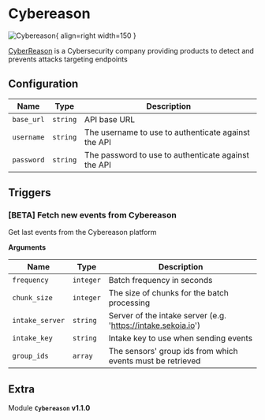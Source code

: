 # Cybereason

![Cybereason](/assets/playbooks/library/cybereason.png){ align=right width=150 }

[CyberReason](https://www.cybereason.com/) is a Cybersecurity company providing products to detect and prevents attacks targeting endpoints

## Configuration

| Name      |  Type   |  Description  |
| --------- | ------- | --------------------------- |
| `base_url` | `string` | API base URL |
| `username` | `string` | The username to use to authenticate against the API |
| `password` | `string` | The password to use to authenticate against the API |

## Triggers

### [BETA] Fetch new events from Cybereason

Get last events from the Cybereason platform

**Arguments**

| Name      |  Type   |  Description  |
| --------- | ------- | --------------------------- |
| `frequency` | `integer` | Batch frequency in seconds |
| `chunk_size` | `integer` | The size of chunks for the batch processing |
| `intake_server` | `string` | Server of the intake server (e.g. 'https://intake.sekoia.io') |
| `intake_key` | `string` | Intake key to use when sending events |
| `group_ids` | `array` | The sensors' group ids from which events must be retrieved |


## Extra

Module **`Cybereason` v1.1.0**
